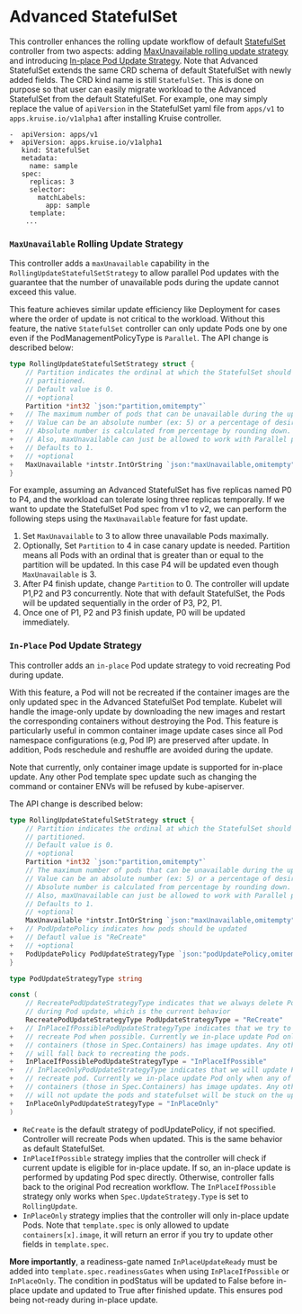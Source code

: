 # Advanced StatefulSet

  This controller enhances the rolling update workflow of default [StatefulSet](https://kubernetes.io/docs/concepts/workloads/controllers/statefulset/)
  controller from two aspects: adding [MaxUnavailable rolling update strategy](#maxunavailable-rolling-update-strategy) 
  and introducing [In-place Pod Update Strategy](#in-place-pod-update-strategy).
  Note that Advanced StatefulSet extends the same CRD schema of default StatefulSet with newly added fields.
  The CRD kind name is still `StatefulSet`.
  This is done on purpose so that user can easily migrate workload to the Advanced StatefulSet from the 
  default StatefulSet. For example, one may simply replace the value of `apiVersion` in the StatefulSet yaml
  file from `apps/v1` to `apps.kruise.io/v1alpha1` after installing Kruise controller.
```
-  apiVersion: apps/v1
+  apiVersion: apps.kruise.io/v1alpha1
   kind: StatefulSet
   metadata:
     name: sample
   spec:
     replicas: 3
     selector:
       matchLabels:
         app: sample
     template:
    ... 
```

### `MaxUnavailable` Rolling Update Strategy
  This controller adds a `maxUnavailable` capability in the `RollingUpdateStatefulSetStrategy` to allow parallel Pod
  updates with the guarantee that the number of unavailable pods during the update cannot exceed this value.
  
  This feature achieves similar update efficiency like Deployment for cases where the order of 
  update is not critical to the workload.  Without this feature, the native `StatefulSet` controller can only 
  update Pods one by one even if the PodManagementPolicyType is `Parallel`. The API change is described below:

```go
type RollingUpdateStatefulSetStrategy struct {
	// Partition indicates the ordinal at which the StatefulSet should be
	// partitioned.
	// Default value is 0.
	// +optional
	Partition *int32 `json:"partition,omitempty"`
+	// The maximum number of pods that can be unavailable during the update.
+	// Value can be an absolute number (ex: 5) or a percentage of desired pods (ex: 10%).
+	// Absolute number is calculated from percentage by rounding down.
+	// Also, maxUnavailable can just be allowed to work with Parallel podManagementPolicy.
+	// Defaults to 1.
+	// +optional
+	MaxUnavailable *intstr.IntOrString `json:"maxUnavailable,omitempty"`
}
```
For example, assuming an Advanced StatefulSet has five replicas named P0 to P4, and the workload can
tolerate losing three replicas temporally. If we want to update the StatefulSet Pod spec from v1 to
v2, we can perform the following steps using the `MaxUnavailable` feature for fast update.

1. Set `MaxUnavailable` to 3 to allow three unavailable Pods maximally.
2. Optionally, Set `Partition` to 4 in case canary update is needed. Partition means all Pods with an ordinal that is
   greater than or equal to the partition will be updated. In this case P4 will be updated even though `MaxUnavailable`
   is 3.
3. After P4 finish update, change `Partition` to 0. The controller will update P1,P2 and P3 concurrently.
   Note that with default StatefulSet, the Pods will be updated sequentially in the order of P3, P2, P1.
4. Once one of P1, P2 and P3 finish update, P0 will be updated immediately.



### `In-Place` Pod Update Strategy 
  This controller adds an `in-place` Pod update strategy to void recreating Pod during update.
   
  With this feature, a Pod will not be recreated if the container images are the only updated spec in
  the Advanced StatefulSet Pod template.
  Kubelet will handle the image-only update by downloading the new images and restart
  the corresponding containers without destroying the Pod. This feature is particularly useful
  in common container image update cases since all Pod namespace configurations
  (e.g, Pod IP) are preserved after update. In addition, Pods reschedule and reshuffle are avoided
  during the update.
  
  Note that currently, only container image update is supported for in-place update. Any other Pod 
  template spec update such as changing the command or container ENVs will be refused by kube-apiserver.
   
  The API change is described below:
  
```go
type RollingUpdateStatefulSetStrategy struct {
	// Partition indicates the ordinal at which the StatefulSet should be
	// partitioned.
	// Default value is 0.
	// +optional
	Partition *int32 `json:"partition,omitempty"`
	// The maximum number of pods that can be unavailable during the update.
	// Value can be an absolute number (ex: 5) or a percentage of desired pods (ex: 10%).
	// Absolute number is calculated from percentage by rounding down.
	// Also, maxUnavailable can just be allowed to work with Parallel podManagementPolicy.
	// Defaults to 1.
	// +optional
	MaxUnavailable *intstr.IntOrString `json:"maxUnavailable,omitempty"`
+	// PodUpdatePolicy indicates how pods should be updated
+	// Defautl value is "ReCreate"
+	// +optional
+	PodUpdatePolicy PodUpdateStrategyType `json:"podUpdatePolicy,omitempty"`
}
``` 

```go
type PodUpdateStrategyType string

const (
	// RecreatePodUpdateStrategyType indicates that we always delete Pod and create new Pod
	// during Pod update, which is the current behavior
	RecreatePodUpdateStrategyType PodUpdateStrategyType = "ReCreate"
+	// InPlaceIfPossiblePodUpdateStrategyType indicates that we try to update Pod in-place instead of
+	// recreate Pod when possible. Currently we in-place update Pod only when any of the
+	// containers (those in Spec.Containers) has image updates. Any other changes to the containers
+   // will fall back to recreating the pods.
+	InPlaceIfPossiblePodUpdateStrategyType = "InPlaceIfPossible"
+	// InPlaceOnlyPodUpdateStrategyType indicates that we will update Pod in-place instead of
+	// recreate pod. Currently we in-place update Pod only when any of the
+	// containers (those in Spec.Containers) has image updates. Any other changes to the containers
+   // will not update the pods and statefulset will be stuck on the update procedure.
+	InPlaceOnlyPodUpdateStrategyType = "InPlaceOnly"
)
```

- `ReCreate` is the default strategy of podUpdatePolicy, if not specified. Controller will recreate Pods when updated.
   This is the same behavior as default StatefulSet.
- `InPlaceIfPossible` strategy implies that the controller will check if current update is eligible
 for in-place update. If so, an in-place update is performed by updating Pod spec directly. Otherwise,
 controller falls back to the original Pod recreation workflow. The `InPlaceIfPossible` strategy only 
 works when `Spec.UpdateStrategy.Type` is set to `RollingUpdate`.
- `InPlaceOnly` strategy implies that the controller will only in-place update Pods. Note that `template.spec`
 is only allowed to update `containers[x].image`, it will return an error if you try to update other fields in 
  `template.spec`.

**More importantly**, a readiness-gate named `InPlaceUpdateReady` must be added into `template.spec.readinessGates` 
when using `InPlaceIfPossible` or `InPlaceOnly`. The condition in podStatus will be updated to False before in-place
update and updated to True after finished update. This ensures pod being not-ready during in-place update.
